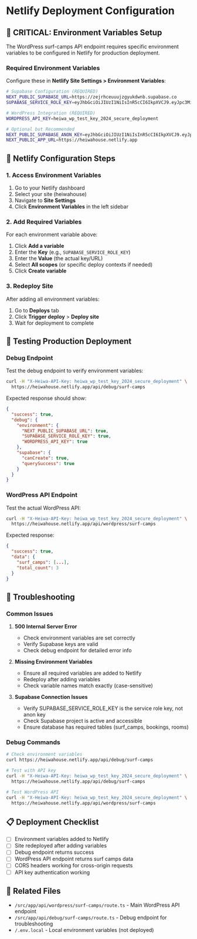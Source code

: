 # Netlify Deployment Configuration

## 🚨 CRITICAL: Environment Variables Setup

The WordPress surf-camps API endpoint requires specific environment variables to be configured in Netlify for production deployment.

### Required Environment Variables

Configure these in **Netlify Site Settings > Environment Variables**:

```bash
# Supabase Configuration (REQUIRED)
NEXT_PUBLIC_SUPABASE_URL=https://zejrhceuuujzgyukdwnb.supabase.co
SUPABASE_SERVICE_ROLE_KEY=eyJhbGciOiJIUzI1NiIsInR5cCI6IkpXVCJ9.eyJpc3MiOiJzdXBhYmFzZSIsInJlZiI6InplanJoY2V1dXVqemd5dWtkd25iIiwicm9sZSI6InNlcnZpY2Vfcm9sZSIsImlhdCI6MTc1NzEwNDgwOSwiZXhwIjoyMDcyNjgwODA5fQ.RbzOLzCaOAsgaMixdACMLdPvLZjU9MPfXn8Y90gsxcc

# WordPress Integration (REQUIRED)
WORDPRESS_API_KEY=heiwa_wp_test_key_2024_secure_deployment

# Optional but Recommended
NEXT_PUBLIC_SUPABASE_ANON_KEY=eyJhbGciOiJIUzI1NiIsInR5cCI6IkpXVCJ9.eyJpc3MiOiJzdXBhYmFzZSIsInJlZiI6InplanJoY2V1dXVqemd5dWtkd25iIiwicm9sZSI6ImFub24iLCJpYXQiOjE3NTcxMDQ4MDksImV4cCI6MjA3MjY4MDgwOX0.yIqpTz-OTqcaL5h7GIzoBmRezoJD-MC2yPTpxvo-aNA
NEXT_PUBLIC_APP_URL=https://heiwahouse.netlify.app
```

## 🔧 Netlify Configuration Steps

### 1. Access Environment Variables
1. Go to your Netlify dashboard
2. Select your site (heiwahouse)
3. Navigate to **Site Settings**
4. Click **Environment Variables** in the left sidebar

### 2. Add Required Variables
For each environment variable above:
1. Click **Add a variable**
2. Enter the **Key** (e.g., `SUPABASE_SERVICE_ROLE_KEY`)
3. Enter the **Value** (the actual key/URL)
4. Select **All scopes** (or specific deploy contexts if needed)
5. Click **Create variable**

### 3. Redeploy Site
After adding all environment variables:
1. Go to **Deploys** tab
2. Click **Trigger deploy** > **Deploy site**
3. Wait for deployment to complete

## 🧪 Testing Production Deployment

### Debug Endpoint
Test the debug endpoint to verify environment variables:
```bash
curl -H "X-Heiwa-API-Key: heiwa_wp_test_key_2024_secure_deployment" \
  https://heiwahouse.netlify.app/api/debug/surf-camps
```

Expected response should show:
```json
{
  "success": true,
  "debug": {
    "environment": {
      "NEXT_PUBLIC_SUPABASE_URL": true,
      "SUPABASE_SERVICE_ROLE_KEY": true,
      "WORDPRESS_API_KEY": true
    },
    "supabase": {
      "canCreate": true,
      "querySuccess": true
    }
  }
}
```

### WordPress API Endpoint
Test the actual WordPress API:
```bash
curl -H "X-Heiwa-API-Key: heiwa_wp_test_key_2024_secure_deployment" \
  https://heiwahouse.netlify.app/api/wordpress/surf-camps
```

Expected response:
```json
{
  "success": true,
  "data": {
    "surf_camps": [...],
    "total_count": 3
  }
}
```

## 🚨 Troubleshooting

### Common Issues

1. **500 Internal Server Error**
   - Check environment variables are set correctly
   - Verify Supabase keys are valid
   - Check debug endpoint for detailed error info

2. **Missing Environment Variables**
   - Ensure all required variables are added to Netlify
   - Redeploy after adding variables
   - Check variable names match exactly (case-sensitive)

3. **Supabase Connection Issues**
   - Verify SUPABASE_SERVICE_ROLE_KEY is the service role key, not anon key
   - Check Supabase project is active and accessible
   - Ensure database has required tables (surf_camps, bookings, rooms)

### Debug Commands
```bash
# Check environment variables
curl https://heiwahouse.netlify.app/api/debug/surf-camps

# Test with API key
curl -H "X-Heiwa-API-Key: heiwa_wp_test_key_2024_secure_deployment" \
  https://heiwahouse.netlify.app/api/debug/surf-camps

# Test WordPress API
curl -H "X-Heiwa-API-Key: heiwa_wp_test_key_2024_secure_deployment" \
  https://heiwahouse.netlify.app/api/wordpress/surf-camps
```

## 📋 Deployment Checklist

- [ ] Environment variables added to Netlify
- [ ] Site redeployed after adding variables
- [ ] Debug endpoint returns success
- [ ] WordPress API endpoint returns surf camps data
- [ ] CORS headers working for cross-origin requests
- [ ] API key authentication working

## 🔗 Related Files

- `/src/app/api/wordpress/surf-camps/route.ts` - Main WordPress API endpoint
- `/src/app/api/debug/surf-camps/route.ts` - Debug endpoint for troubleshooting
- `/.env.local` - Local environment variables (not deployed)

